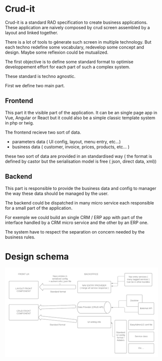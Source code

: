# Crud-it

Crud-it is a standard RAD specification to create business applications.
These application are naively composed by crud screen assembled by a layout and linked together.

There is a lot of tools to génerate such screen in multiple technology. But each techno redefine some vocabulary, redevelop some concept and design.
Maybe some reflexion could be mutualized.

The first objective is to define some standard format to optimise developpement effort for each part of such a complex system.

These standard is techno agnostic.

First we define two main part.

## Frontend

This part it the visible part of the application. It can be an single page app in Vue, Angular or React but it could also be a simple classic template system in php or twig.

The frontend recieve two sort of data.
- parameters data ( UI config, layout, menu entry, etc...)
- business data ( customer, invoice, prices, products, etc... )

these two sort of data are provided in an standardised way ( the format is defined by castor but the serialisation model is free ( json, direct data, xml))


## Backend

This part is responsible to provide the business data and config to manager the way these data should be managed by the user.

The backend could be dispatched in many micro service each responsible for a small part of the application.

For exemple we could build an single CRM / ERP app with part of the interface handled by a CRM micro service and the other by an ERP one.

The system have to respect the separation on concern needed by the business rules.


# Design schema
![](design.png)

## 
